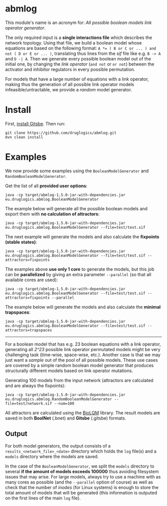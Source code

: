 # abmlog

This module's name is an acronym for: *All possible boolean models link operator generator*.

The only required input is a **single interactions file** which describes the network topology.
Using that file, we build a boolean model whose equations are based on the following format:
`A *= ( B or C or ... ) and not ( D or E or ... )`, translating thus lines from the *sif* file like e.g. `B -> A` and `D -| A`.
Then we generate every possible boolean model out of the initial one, by changing the *link operator* (`and not` or 
`or not`) between the activator and inhibitor regulators in every possible permutation.

For models that have a large number of equations with a link operator, making thus the generation of all possible link operator models infeasible/untractable, we provide a *random* model generator.

# Install

First, [install Gitsbe](https://druglogics.github.io/druglogics-doc/gitsbe-install.html). 
Then run:

```
git clone https://github.com/druglogics/abmlog.git
mvn clean install
```

# Examples

We now provide some examples using the `BooleanModelGenerator` and `RandomBooleanModelGenerator`.

Get the list of all **provided user options**:
```
java -cp target/abmlog-1.5.0-jar-with-dependencies.jar eu.druglogics.abmlog.BooleanModelGenerator
```

The example below will generate all the possible boolean models and export them with **no calculation of attractors**:
```
java -cp target/abmlog-1.5.0-jar-with-dependencies.jar eu.druglogics.abmlog.BooleanModelGenerator --file=test/test.sif
```

The next example will generate the models and also calculate the **fixpoints (stable states)**:
```
java -cp target/abmlog-1.5.0-jar-with-dependencies.jar eu.druglogics.abmlog.BooleanModelGenerator --file=test/test.sif --attractors=fixpoints
```

The examples above **use only 1 core** to generate the models, but this job can be **parallelized** by giving an extra parameter `--parallel` (so that all available cores are used):
```
java -cp target/abmlog-1.5.0-jar-with-dependencies.jar eu.druglogics.abmlog.BooleanModelGenerator --file=test/test.sif --attractors=fixpoints --parallel
```

The example below will generate the models and also calculate the **minimal trapspaces**:
```
java -cp target/abmlog-1.5.0-jar-with-dependencies.jar eu.druglogics.abmlog.BooleanModelGenerator --file=test/test.sif --attractors=trapspaces
```

---

For a boolean model that has e.g. 23 boolean equations with a link operator, generating all *2^23* possible link operator permutated models might be very challenging task (time-wise, space-wise, etc.).
Another case is that we may just want a *sample* out of the pool of all possible models.
These use cases are covered by a simple random boolean model generator that produces structurally different models based on link operator mutations.

Generating 100 models from the input network (attractors are calculated and are always the fixpoints):

```
java -cp target/abmlog-1.5.0-jar-with-dependencies.jar eu.druglogics.abmlog.RandomBooleanModelGenerator --file=test/network.sif --num=100
```

All attractors are calculated using the [BioLQM](https://github.com/colomoto/bioLQM) library.
The result models are saved in both **BoolNet** (.bnet) and **Gitsbe** (.gitsbe) formats.

## Output 

For both model generators, the output consists of a `results_<network_file>_<date>` directory which holds the `log` file(s) and a `models` directory where the models are saved.

In the case of the `BooleanModelGenerator`, we split the `models` directory to several **if the amount of models exceeds 100000** thus avoiding filesystem issues that may arise.
For large models, always try to use a machine with as many cores as possible (and the `--parallel` option of course) as well as check that the number of *inodes* (for Linux systems) is enough to store the total amount of models that will be generated (this information is outputed on the first lines of the main `log` file).

